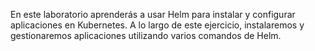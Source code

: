 En este laboratorio aprenderás a usar Helm para instalar y configurar aplicaciones en Kubernetes. A lo largo de este ejercicio, instalaremos y gestionaremos aplicaciones utilizando varios comandos de Helm.
